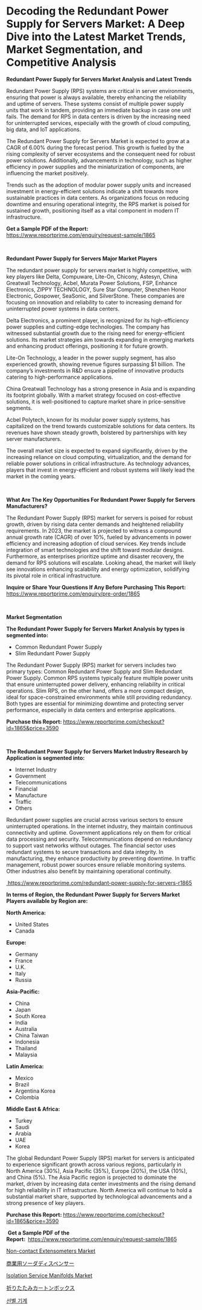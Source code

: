 <p><h1>Decoding the Redundant Power Supply for Servers Market: A Deep Dive into the Latest Market Trends, Market Segmentation, and Competitive Analysis</h1></p><p><strong>Redundant Power Supply for Servers Market Analysis and Latest Trends</strong></p>
<p><p>Redundant Power Supply (RPS) systems are critical in server environments, ensuring that power is always available, thereby enhancing the reliability and uptime of servers. These systems consist of multiple power supply units that work in tandem, providing an immediate backup in case one unit fails. The demand for RPS in data centers is driven by the increasing need for uninterrupted services, especially with the growth of cloud computing, big data, and IoT applications.</p><p>The Redundant Power Supply for Servers Market is expected to grow at a CAGR of 6.00% during the forecast period. This growth is fueled by the rising complexity of server ecosystems and the consequent need for robust power solutions. Additionally, advancements in technology, such as higher efficiency in power supplies and the miniaturization of components, are influencing the market positively. </p><p>Trends such as the adoption of modular power supply units and increased investment in energy-efficient solutions indicate a shift towards more sustainable practices in data centers. As organizations focus on reducing downtime and ensuring operational integrity, the RPS market is poised for sustained growth, positioning itself as a vital component in modern IT infrastructure.</p></p>
<p><strong>Get a Sample PDF of the Report:&nbsp;</strong> <a href="https://www.reportprime.com/enquiry/request-sample/1865">https://www.reportprime.com/enquiry/request-sample/1865</a></p>
<p>&nbsp;</p>
<p><strong>Redundant Power Supply for Servers Major Market Players</strong></p>
<p><p>The redundant power supply for servers market is highly competitive, with key players like Delta, Compuware, Lite-On, Chicony, Astesyn, China Greatwall Technology, Acbel, Murata Power Solutions, FSP, Enhance Electronics, ZIPPY TECHNOLOGY, Sure Star Computer, Shenzhen Honor Electronic, Gospower, SeaSonic, and SilverStone. These companies are focusing on innovation and reliability to cater to increasing demand for uninterrupted power systems in data centers.</p><p>Delta Electronics, a prominent player, is recognized for its high-efficiency power supplies and cutting-edge technologies. The company has witnessed substantial growth due to the rising need for energy-efficient solutions. Its market strategies aim towards expanding in emerging markets and enhancing product offerings, positioning it for future growth.</p><p>Lite-On Technology, a leader in the power supply segment, has also experienced growth, showing revenue figures surpassing $1 billion. The company’s investments in R&D ensure a pipeline of innovative products catering to high-performance applications.</p><p>China Greatwall Technology has a strong presence in Asia and is expanding its footprint globally. With a market strategy focused on cost-effective solutions, it is well-positioned to capture market share in price-sensitive segments.</p><p>Acbel Polytech, known for its modular power supply systems, has capitalized on the trend towards customizable solutions for data centers. Its revenues have shown steady growth, bolstered by partnerships with key server manufacturers.</p><p>The overall market size is expected to expand significantly, driven by the increasing reliance on cloud computing, virtualization, and the demand for reliable power solutions in critical infrastructure. As technology advances, players that invest in energy-efficient and robust systems will likely lead the market in the coming years.</p></p>
<p>&nbsp;</p>
<p><strong>What Are The Key Opportunities For Redundant Power Supply for Servers Manufacturers?</strong></p>
<p><p>The Redundant Power Supply (RPS) market for servers is poised for robust growth, driven by rising data center demands and heightened reliability requirements. In 2023, the market is projected to witness a compound annual growth rate (CAGR) of over 10%, fueled by advancements in power efficiency and increasing adoption of cloud services. Key trends include integration of smart technologies and the shift toward modular designs. Furthermore, as enterprises prioritize uptime and disaster recovery, the demand for RPS solutions will escalate. Looking ahead, the market will likely see innovations enhancing scalability and energy optimization, solidifying its pivotal role in critical infrastructure.</p></p>
<p><strong>Inquire or Share Your Questions If Any Before Purchasing This Report:</strong> <a href="https://www.reportprime.com/enquiry/pre-order/1865">https://www.reportprime.com/enquiry/pre-order/1865</a></p>
<p>&nbsp;</p>
<p><strong>Market Segmentation</strong></p>
<p><strong>The Redundant Power Supply for Servers Market Analysis by types is segmented into:</strong></p>
<p><ul><li>Common Redundant Power Supply</li><li>Slim Redundant Power Supply</li></ul></p>
<p><p>The Redundant Power Supply (RPS) market for servers includes two primary types: Common Redundant Power Supply and Slim Redundant Power Supply. Common RPS systems typically feature multiple power units that ensure uninterrupted power delivery, enhancing reliability in critical operations. Slim RPS, on the other hand, offers a more compact design, ideal for space-constrained environments while still providing redundancy. Both types are essential for minimizing downtime and protecting server performance, especially in data centers and enterprise applications.</p></p>
<p><strong>Purchase this Report:&nbsp;</strong><a href="https://www.reportprime.com/checkout?id=1865&price=3590">https://www.reportprime.com/checkout?id=1865&price=3590</a></p>
<p>&nbsp;</p>
<p><strong>The Redundant Power Supply for Servers Market Industry Research by Application is segmented into:</strong></p>
<p><ul><li>Internet Industry</li><li>Government</li><li>Telecommunications</li><li>Financial</li><li>Manufacture</li><li>Traffic</li><li>Others</li></ul></p>
<p><p>Redundant power supplies are crucial across various sectors to ensure uninterrupted operations. In the internet industry, they maintain continuous connectivity and uptime. Government applications rely on them for critical data processing and security. Telecommunications depend on redundancy to support vast networks without outages. The financial sector uses redundant systems to secure transactions and data integrity. In manufacturing, they enhance productivity by preventing downtime. In traffic management, robust power sources ensure reliable monitoring systems. Other industries also benefit by maintaining operational continuity.</p></p>
<p><a href="https://www.reportprime.com/redundant-power-supply-for-servers-r1865">&nbsp;https://www.reportprime.com/redundant-power-supply-for-servers-r1865</a></p>
<p><strong>In terms of Region, the Redundant Power Supply for Servers Market Players available by Region are:</strong></p>
<p>
    <p> <strong> North America: </strong>
        <ul>
            <li>United States</li>
            <li>Canada</li>
        </ul>
        </p> 
    <p> <strong> Europe: </strong>
        <ul>
            <li>Germany</li>
            <li>France</li>
            <li>U.K.</li>
            <li>Italy</li>
            <li>Russia</li>
        </ul>
        </p> 
    <p> <strong> Asia-Pacific: </strong>
        <ul>
            <li>China</li>
            <li>Japan</li>
            <li>South Korea</li>
            <li>India</li>
            <li>Australia</li>
            <li>China Taiwan</li>
            <li>Indonesia</li>
            <li>Thailand</li>
            <li>Malaysia</li>
        </ul>
        </p> 
    <p> <strong> Latin America: </strong>
        <ul>
            <li>Mexico</li>
            <li>Brazil</li>
            <li>Argentina Korea</li>
            <li>Colombia</li>
        </ul>
        </p> 
    <p> <strong> Middle East & Africa: </strong>
        <ul>
            <li>Turkey</li>
            <li>Saudi</li>
            <li>Arabia</li>
            <li>UAE</li>
            <li>Korea</li>
        </ul>
    </p>
    </p>
<p><p>The global Redundant Power Supply (RPS) market for servers is anticipated to experience significant growth across various regions, particularly in North America (30%), Asia Pacific (35%), Europe (20%), the USA (10%), and China (5%). The Asia Pacific region is projected to dominate the market, driven by increasing data center investments and the rising demand for high reliability in IT infrastructure. North America will continue to hold a substantial market share, supported by technological advancements and a strong presence of key players.</p></p>
<p><strong>Purchase this Report: </strong><a href="https://www.reportprime.com/checkout?id=1865&price=3590">https://www.reportprime.com/checkout?id=1865&price=3590</a></p>
<p>&nbsp;<strong>Get a Sample PDF of the Report:&nbsp;&nbsp;</strong><a href="https://www.reportprime.com/enquiry/request-sample/1865">https://www.reportprime.com/enquiry/request-sample/1865</a></p>
<p><strong></strong></p>
<p><p><a href="https://issuu.com/reportprime-2/docs/non-contact-extensometers-market-si_ce15672732cfda">Non-contact Extensometers Market</a></p><p><a href="https://medium.com/@manuelmann1976/%E6%AC%A1%E3%81%AE%E6%96%87%E7%AB%A0%E3%82%92%E6%97%A5%E6%9C%AC%E8%AA%9E%E3%81%AB%E7%BF%BB%E8%A8%B3%E3%81%97%E3%81%BE%E3%81%99-c5632ea83739">商業用ソーダディスペンサー</a></p><p><a href="https://issuu.com/reportprime-2/docs/isolation-service-manifolds-market-_f456ef1e94e4a4">Isolation Service Manifolds Market</a></p><p><a href="https://medium.com/@manuelmann1976/%E6%8A%98%E3%82%8A%E3%81%9F%E3%81%9F%E3%81%BF%E5%BC%8F%E3%82%AB%E3%83%BC%E3%83%88%E3%83%B3%E3%83%9C%E3%83%83%E3%82%AF%E3%82%B9%E5%B8%82%E5%A0%B4-%E5%B8%82%E5%A0%B4%E3%82%BB%E3%82%B0%E3%83%A1%E3%83%B3%E3%83%86%E3%83%BC%E3%82%B7%E3%83%A7%E3%83%B3-%E5%9C%B0%E7%90%86%E7%9A%84%E5%9C%B0%E5%9F%9F-%E3%81%8A%E3%82%88%E3%81%B32031%E5%B9%B4%E3%81%BE%E3%81%A7%E3%81%AE%E5%B8%82%E5%A0%B4%E4%BA%88%E6%B8%AC-e810fdaf8372">折りたたみカートンボックス</a></p><p><a href="https://medium.com/@wpzbonrg51/%EC%83%88%EB%A1%9C-%EB%96%A0%EC%98%A4%EB%A5%B4%EB%8A%94-%EC%B2%B4%EB%A1%9C%EA%B8%B0%EA%B3%84-%EC%8B%9C%EC%9E%A5-%EA%B8%B0%ED%9A%8C-2024%EB%85%84%EB%B6%80%ED%84%B0-2031%EB%85%84%EA%B9%8C%EC%A7%80-%ED%88%AC%EC%9E%90%EC%9E%90%EC%99%80-%EC%9D%B4%ED%95%B4%EA%B4%80%EA%B3%84%EB%A5%BC-%EC%9C%84%ED%95%9C-%EC%8B%9C%EC%9E%A5-%EB%B6%84%EC%84%9D-%EC%A0%84%EB%A7%9D-034d35a30e64">선별 기계</a></p></p>